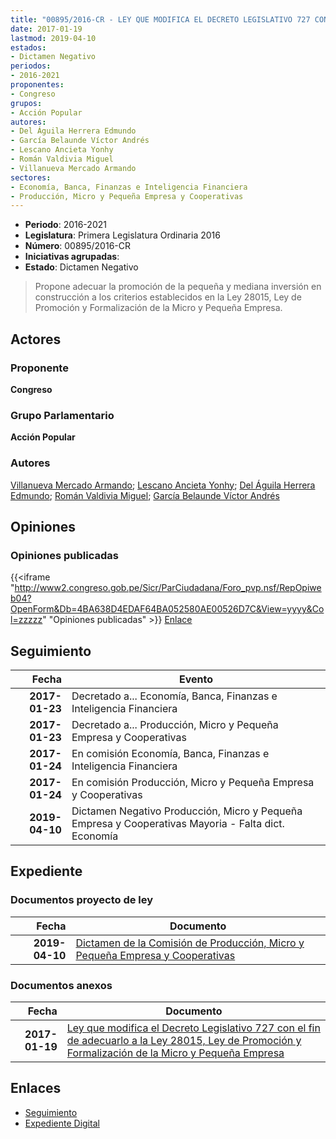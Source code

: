 ```yaml
---
title: "00895/2016-CR - LEY QUE MODIFICA EL DECRETO LEGISLATIVO 727 CON EL FIN DE ADECUARLO A LA LEY 28015, LEY DE PROMOCIÓN Y FORMALIZACIÓN DE LA MICRO Y PEQUEÑA EMPRESA"
date: 2017-01-19
lastmod: 2019-04-10
estados:
- Dictamen Negativo
periodos:
- 2016-2021
proponentes:
- Congreso
grupos:
- Acción Popular
autores:
- Del Águila Herrera Edmundo
- García Belaunde Víctor Andrés
- Lescano Ancieta Yonhy
- Román Valdivia Miguel
- Villanueva Mercado Armando
sectores:
- Economía, Banca, Finanzas e Inteligencia Financiera
- Producción, Micro y Pequeña Empresa y Cooperativas
---
```

- **Periodo**: 2016-2021
- **Legislatura**: Primera Legislatura Ordinaria 2016
- **Número**: 00895/2016-CR
- **Iniciativas agrupadas**: 
- **Estado**: Dictamen Negativo

> Propone adecuar la promoción de la pequeña y mediana inversión en construcción a los criterios establecidos en la Ley 28015, Ley de Promoción y Formalización de la Micro y Pequeña Empresa.


## Actores

### Proponente

**Congreso**

### Grupo Parlamentario

**Acción Popular**

### Autores

[Villanueva Mercado Armando](mailto:mailto:avillanuevam@congreso.gob.pe); [Lescano Ancieta Yonhy](mailto:mailto:ylescano@congreso.gob.pe); [Del Águila Herrera Edmundo](mailto:mailto:edelaguila@congreso.gob.pe); [Román Valdivia Miguel](mailto:mailto:mroman@congreso.gob.pe); [García Belaunde Víctor Andrés](mailto:mailto:vgarciabelaunde@congreso.gob.pe)

## Opiniones

### Opiniones publicadas

{{<iframe "http://www2.congreso.gob.pe/Sicr/ParCiudadana/Foro_pvp.nsf/RepOpiweb04?OpenForm&Db=4BA638D4EDAF64BA052580AE00526D7C&View=yyyy&Col=zzzzz" "Opiniones publicadas" >}}
[Enlace](http://www2.congreso.gob.pe/Sicr/ParCiudadana/Foro_pvp.nsf/RepOpiweb04?OpenForm&Db=4BA638D4EDAF64BA052580AE00526D7C&View=yyyy&Col=zzzzz)


## Seguimiento

| Fecha | Evento |
|------:|--------|
| **2017-01-23** | Decretado a... Economía, Banca, Finanzas e Inteligencia Financiera |
| **2017-01-23** | Decretado a... Producción, Micro y Pequeña Empresa y Cooperativas |
| **2017-01-24** | En comisión Economía, Banca, Finanzas e Inteligencia Financiera |
| **2017-01-24** | En comisión Producción, Micro y Pequeña Empresa y Cooperativas |
| **2019-04-10** | Dictamen Negativo Producción, Micro y Pequeña Empresa y Cooperativas Mayoria - Falta dict. Economía |

## Expediente

### Documentos proyecto de ley

| Fecha | Documento |
|------:|-----------|
| **2019-04-10** | [Dictamen de la Comisión de Producción, Micro y Pequeña Empresa y Cooperativas](http://www.leyes.congreso.gob.pe/Documentos/2016_2021/Dictamenes/Proyectos_de_Ley/00895DC18MAY20190410.pdf) |

### Documentos anexos

| Fecha | Documento |
|------:|-----------|
| **2017-01-19** | [Ley que modifica el Decreto Legislativo 727 con el fin de adecuarlo a la Ley 28015, Ley de Promoción y Formalización de la Micro y Pequeña Empresa](http://www.leyes.congreso.gob.pe/Documentos/2016_2021/Proyectos_de_Ley_y_de_Resoluciones_Legislativas/PL0089520170119.pdf) |

## Enlaces

- [Seguimiento](http://www2.congreso.gob.pe/Sicr/TraDocEstProc/CLProLey2016.nsf/f7fff46988ca05b1052578e100829cc7/719b725973f1dfab052580ad0079bc10?OpenDocument)
- [Expediente Digital](http://www2.congreso.gob.pe/Sicr/TraDocEstProc/Expvirt_2011.nsf/visbusqptramdoc1621/00895?opendocument)

